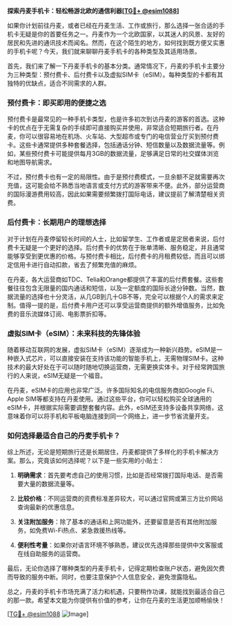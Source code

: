 **探索丹麦手机卡：轻松畅游北欧的通信利器[[TG💪+ @esim1088](https://t.me/s/esim1088)]**

如果你计划前往丹麦，或者已经在丹麦生活、工作或旅行，那么选择一张合适的手机卡无疑是你的首要任务之一。丹麦作为一个北欧国家，以其迷人的风景、友好的居民和先进的通讯技术而闻名。然而，在这个陌生的地方，如何找到既方便又实惠的手机卡呢？今天，我们就来聊聊丹麦手机卡的各种类型及其适用场景。

首先，我们来了解一下丹麦手机卡的基本分类。通常情况下，丹麦的手机卡主要分为三种类型：预付费卡、后付费卡以及虚拟SIM卡（eSIM）。每种类型的卡都有其独特的优缺点，适合不同需求的人群。

### 预付费卡：即买即用的便捷之选

预付费卡是最常见的一种手机卡类型，也是许多初次到访丹麦的游客的首选。这种卡的优点在于无需复杂的手续即可直接购买并使用，非常适合短期旅行者。在丹麦，你可以很容易地在机场、火车站、大型超市或专门的电信营业厅买到预付费卡。这些卡通常提供多种套餐选择，包括通话分钟、短信数量以及数据流量等。例如，某些预付费卡可能提供每月3GB的数据流量，足够满足日常的社交媒体浏览和地图导航需求。

不过，预付费卡也有一定的局限性。由于是预付费模式，一旦余额不足就需要再次充值，这可能会给不熟悉当地语言或支付方式的游客带来不便。此外，部分运营商的国际漫游费用较高，因此如果需要频繁拨打国际电话，建议提前了解清楚相关资费。

### 后付费卡：长期用户的理想选择

对于计划在丹麦停留较长时间的人士，比如留学生、工作者或是定居者来说，后付费卡无疑是一个更好的选择。后付费卡的优势在于账单清晰、服务稳定，并且通常能够享受到更优惠的价格。与预付费卡相比，后付费卡的月租费较低，而且可以绑定信用卡进行自动扣款，省去了频繁充值的麻烦。

在丹麦，各大运营商如TDC、Telia和Orange都提供了丰富的后付费套餐。这些套餐往往包含无限量的国内通话和短信，以及一定额度的国际长途分钟数。当然，数据流量的选择也十分灵活，从几GB到几十GB不等，完全可以根据个人的需求来定制。值得一提的是，后付费卡用户还可以享受运营商提供的额外增值服务，比如免费的音乐流媒体订阅、电影票折扣等。

### 虚拟SIM卡（eSIM）：未来科技的先锋体验

随着移动互联网的发展，虚拟SIM卡（eSIM）逐渐成为一种新兴趋势。eSIM是一种嵌入式芯片，可以直接安装在支持该功能的智能手机上，无需物理SIM卡。这种技术的最大好处在于可以随时随地切换运营商，无需更换实体卡。对于经常跨国旅行的人来说，eSIM无疑是一个福音。

在丹麦，eSIM卡的应用也非常广泛。许多国际知名的电信服务商如Google Fi、Apple SIM等都支持在丹麦使用。通过这些平台，你可以轻松购买全球通用的eSIM卡，并根据实际需要调整套餐内容。此外，eSIM还支持多设备共享网络，这意味着你可以将手机和平板电脑连接到同一个网络上，进一步节省流量开支。

### 如何选择最适合自己的丹麦手机卡？

综上所述，无论是短期旅行还是长期居住，丹麦都提供了多样化的手机卡解决方案。那么，究竟该如何选择呢？以下是一些实用的小贴士：

1. **明确需求**：首先要考虑自己的使用习惯，比如是否经常拨打国际电话、是否需要大量的数据流量等。
   
2. **比较价格**：不同运营商的资费标准差异较大，可以通过官网或第三方比价网站查询最新的优惠信息。
   
3. **关注附加服务**：除了基本的通话和上网功能外，还要留意是否有其他附加服务，如免费Wi-Fi热点、紧急救援热线等。
   
4. **便利性考量**：如果你对语言环境不够熟悉，建议优先选择那些提供中文客服或在线自助服务的运营商。

最后，无论你选择了哪种类型的丹麦手机卡，记得定期检查账户状态，避免因欠费而导致的服务中断。同时，也要注意保护个人信息安全，避免泄露隐私。

总之，丹麦的手机卡市场充满了活力和机遇，只要稍作功课，就能找到最适合自己的那一款。希望本文能为你提供有价值的参考，让你在丹麦的生活更加顺畅愉快！

[[TG💪+ @esim1088](https://t.me/s/esim1088) ![Image](https://i.postimg.cc/4NQfJmqS/Snipaste-2025-05-13-00-14-12.png)]